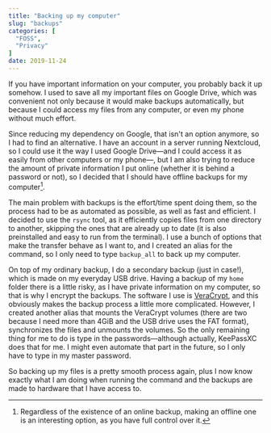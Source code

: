 ```yaml
---
title: "Backing up my computer"
slug: "backups"
categories: [
  "FOSS",
  "Privacy"
]
date: 2019-11-24
---
```


If you have important information on your computer, you probably back it up
somehow. I used to save all my important files on Google Drive, which was
convenient not only because it would make backups automatically, but because I
could access my files from any computer, or even my phone without much effort.

Since reducing my dependency on Google, that isn't an option anymore, so I had
to find an alternative. I have an account in a server running Nextcloud, so I
could use it the way I used Google Drive—and I could access it as easily from
other computers or my phone—, but I am also trying to reduce the amount of
private information I put online (whether it is behind a password or not), so I
decided that I should have offline backups for my computer[^note].

[^note]: Regardless of the existence of an online backup, making an offline one
  is an interesting option, as you have full control over it.

The main problem with backups is the effort/time spent doing them, so the
process had to be as automated as possible, as well as fast and efficient. I
decided to use the `rsync` tool, as it efficiently copies files from one
directory to another, skipping the ones that are already up to date (it is also
preinstalled and easy to run from the terminal). I use a bunch of options that
make the transfer behave as I want to, and I created an alias for the command,
so I only need to type `backup_all` to back up my computer.

On top of my ordinary backup, I do a secondary backup (just in case!), which is
made on my everyday USB drive. Having a backup of my `home` folder there is a
little risky, as I have private information on my computer, so that is why I
encrypt the backups. The software I use is [VeraCrypt][vc], and this obviously
makes the backup process a little more complicated. However, I created another
alias that mounts the VeraCrypt volumes (there are two because I need more than
4GiB and the USB drive uses the FAT format), synchronizes the files and unmounts
the volumes. So the only remaining thing for me to do is type in the
passwords—although actually, KeePassXC does that for me. I might even automate
that part in the future, so I only have to type in my master password.

So backing up my files is a pretty smooth process again, plus I now know exactly
what I am doing when running the command and the backups are made to hardware
that I have access to.


[vc]: <https://www.veracrypt.fr/en/Home.html> "VeraCrypt"
